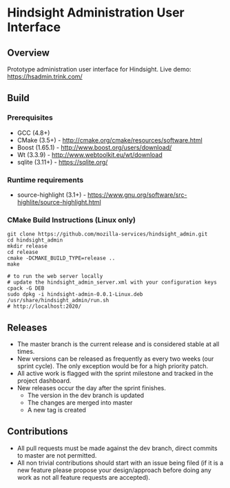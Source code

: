 # Hindsight Administration User Interface

## Overview

Prototype administration user interface for Hindsight. Live demo:
https://hsadmin.trink.com/

## Build

### Prerequisites

* GCC (4.8+)
* CMake (3.5+) - http://cmake.org/cmake/resources/software.html
* Boost (1.65.1) - http://www.boost.org/users/download/
* Wt (3.3.9) - http://www.webtoolkit.eu/wt/download
* sqlite (3.11+) - https://sqlite.org/

### Runtime requirements

* source-highlight (3.1+) - https://www.gnu.org/software/src-highlite/source-highlight.html

### CMake Build Instructions (Linux only)

    git clone https://github.com/mozilla-services/hindsight_admin.git
    cd hindsight_admin
    mkdir release
    cd release
    cmake -DCMAKE_BUILD_TYPE=release ..
    make

    # to run the web server locally
    # update the hindsight_admin_server.xml with your configuration keys
    cpack -G DEB
    sudo dpkg -i hindsight-admin-0.0.1-Linux.deb
    /usr/share/hindsight_admin/run.sh
    # http://localhost:2020/

## Releases

* The master branch is the current release and is considered stable at all
  times.
* New versions can be released as frequently as every two weeks (our sprint
  cycle). The only exception would be for a high priority patch.
* All active work is flagged with the sprint milestone and tracked in the
  project dashboard.
* New releases occur the day after the sprint finishes.
  * The version in the dev branch is updated
  * The changes are merged into master
  * A new tag is created

## Contributions

* All pull requests must be made against the dev branch, direct commits to
  master are not permitted.
* All non trivial contributions should start with an issue being filed (if it is
  a new feature please propose your design/approach before doing any work as not
  all feature requests are accepted).

